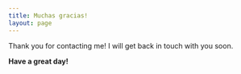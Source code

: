 ```yaml
---
title: Muchas gracias!
layout: page
---
```


Thank you for contacting me! I will get back in touch with you soon.

**Have a great day!**
